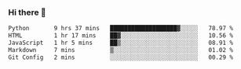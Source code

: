 ### Hi there 🌱
<!--START_SECTION:waka-->

```txt
Python       9 hrs 37 mins   ███████████████████▓░░░░░   78.97 %
HTML         1 hr 17 mins    ██▓░░░░░░░░░░░░░░░░░░░░░░   10.56 %
JavaScript   1 hr 5 mins     ██▒░░░░░░░░░░░░░░░░░░░░░░   08.91 %
Markdown     7 mins          ▒░░░░░░░░░░░░░░░░░░░░░░░░   01.02 %
Git Config   2 mins          ░░░░░░░░░░░░░░░░░░░░░░░░░   00.29 %
```

<!--END_SECTION:waka-->
<!--
**Dieg0raf/Dieg0raf** is a ✨ _special_ ✨ repository because its `README.md` (this file) appears on your GitHub profile.

Here are some ideas to get you started:

- 🔭 I’m currently working on ...
- 🌱 I’m currently learning ...
- 👯 I’m looking to collaborate on ...
- 🤔 I’m looking for help with ...
- 💬 Ask me about ...
- 📫 How to reach me: ...
- 😄 Pronouns: ...
- ⚡ Fun fact: ...
-->
